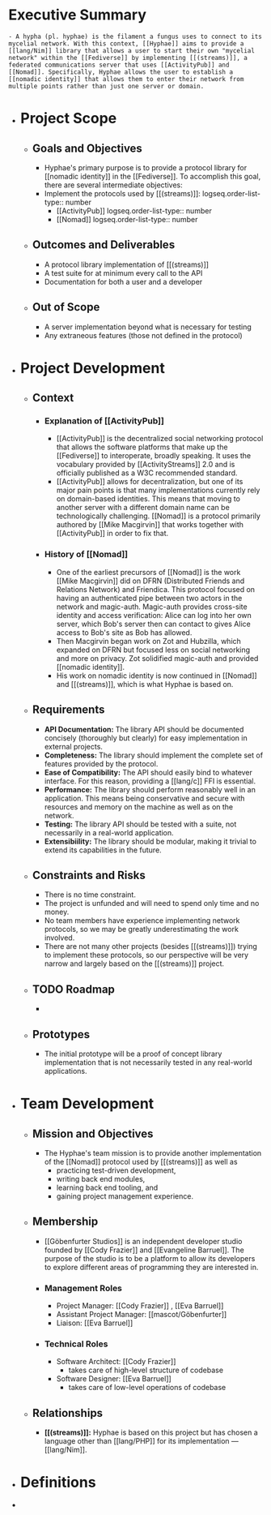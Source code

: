 # Executive Summary
	- A hypha (pl. hyphae) is the filament a fungus uses to connect to its mycelial network. With this context, [[Hyphae]] aims to provide a [[lang/Nim]] library that allows a user to start their own "mycelial network" within the [[Fediverse]] by implementing [[(streams)]], a federated communications server that uses [[ActivityPub]] and [[Nomad]]. Specifically, Hyphae allows the user to establish a [[nomadic identity]] that allows them to enter their network from multiple points rather than just one server or domain.
- # Project Scope
	- ## Goals and Objectives
		- Hyphae's primary purpose is to provide a protocol library for [[nomadic identity]] in the [[Fediverse]]. To accomplish this goal, there are several intermediate objectives:
		- Implement the protocols used by [[(streams)]]:
		  logseq.order-list-type:: number
			- [[ActivityPub]]
			  logseq.order-list-type:: number
			- [[Nomad]]
			  logseq.order-list-type:: number
	- ## Outcomes and Deliverables
		- A protocol library implementation of [[(streams)]]
		- A test suite for at minimum every call to the API
		- Documentation for both a user and a developer
	- ## Out of Scope
		- A server implementation beyond what is necessary for testing
		- Any extraneous features (those not defined in the protocol)
- # Project Development
	- ## Context
		- ### Explanation of [[ActivityPub]]
			- [[ActivityPub]] is the decentralized social networking protocol that allows the software platforms that make up the [[Fediverse]] to interoperate, broadly speaking. It uses the vocabulary provided by [[ActivityStreams]] 2.0 and is officially published as a W3C recommended standard.
			- [[ActivityPub]] allows for decentralization, but one of its major pain points is that many implementations currently rely on domain-based identities. This means that moving to another server with a different domain name can be technologically challenging. [[Nomad]] is a protocol primarily authored by [[Mike Macgirvin]] that works together with [[ActivityPub]] in order to fix that.
		- ### History of [[Nomad]]
			- One of the earliest precursors of [[Nomad]] is the work [[Mike Macgirvin]] did on DFRN (Distributed Friends and Relations Network) and Friendica. This protocol focused on having an authenticated pipe between two actors in the network and magic-auth. Magic-auth provides cross-site identity and access verification: Alice can log into her own server, which Bob's server then can contact to gives Alice access to Bob's site as Bob has allowed.
			- Then Macgirvin began work on Zot and Hubzilla, which expanded on DFRN but focused less on social networking and more on privacy. Zot solidified magic-auth and provided [[nomadic identity]].
			- His work on nomadic identity is now continued in [[Nomad]] and [[(streams)]], which is what Hyphae is based on.
	- ## Requirements
		- **API Documentation:** The library API should be documented concisely (thoroughly but clearly) for easy implementation in external projects.
		- **Completeness:** The library should implement the complete set of features provided by the protocol.
		- **Ease of Compatibility:** The API should easily bind to whatever interface. For this reason, providing a [[lang/c]] FFI is essential.
		- **Performance:** The library should perform reasonably well in an application. This means being conservative and secure with resources and memory on the machine as well as on the network.
		- **Testing:** The library API should be tested with a suite, not necessarily in a real-world application.
		- **Extensibiility:** The library should be modular, making it trivial to extend its capabilities in the future.
	- ## Constraints and Risks
		- There is no time constraint.
		- The project is unfunded and will need to spend only time and no money.
		- No team members have experience implementing network protocols, so we may be greatly underestimating the work involved.
		- There are not many other projects (besides [[(streams)]]) trying to implement these protocols, so our perspective will be very narrow and largely based on the [[(streams)]] project.
	- ## TODO Roadmap
		-
	- ## Prototypes
		- The initial prototype will be a proof of concept library implementation that is not necessarily tested in any real-world applications.
- # Team Development
	- ## Mission and Objectives
		- The Hyphae's team mission is to provide another implementation of the [[Nomad]] protocol used by [[(streams)]] as well as
			- practicing test-driven development,
			- writing back end modules,
			- learning back end tooling, and
			- gaining project management experience.
	- ## Membership
		- [[Göbenfurter Studios]] is an independent developer studio founded by [[Cody Frazier]] and [[Evangeline Barruel]]. The purpose of the studio is to be a platform to allow its developers to explore different areas of programming they are interested in.
		- ### Management Roles
			- Project Manager: [[Cody Frazier]] , [[Eva Barruel]]
			- Assistant Project Manager: [[mascot/Göbenfurter]]
			- Liaison: [[Eva Barruel]]
		- ### Technical Roles
			- Software Architect: [[Cody Frazier]]
				- takes care of high-level structure of codebase
			- Software Designer: [[Eva Barruel]]
				- takes care of low-level operations of codebase
	- ## Relationships
		- **[[(streams)]]:** Hyphae is based on this project but has chosen a language other than [[lang/PHP]] for its implementation — [[lang/Nim]].
- # Definitions
-